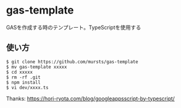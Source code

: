 # gas-template

GASを作成する時のテンプレート。TypeScriptを使用する

## 使い方

```shell
$ git clone https://github.com/mursts/gas-template
$ mv gas-template xxxxx
$ cd xxxxx
$ rm -rf .git
$ npm install
$ vi dev/xxxx.ts
```

Thanks: https://hori-ryota.com/blog/googleappsscript-by-typescript/